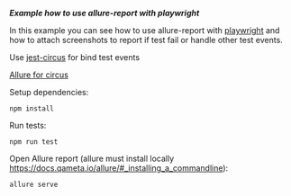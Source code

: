***Example how to use allure-report with playwright***

In this example you can see how to use allure-report with [playwright](https://github.com/microsoft/playwright) and how to attach screenshots to report if test fail or handle other test events.

Use [jest-circus](https://www.npmjs.com/package/jest-circus) for bind test events

[Allure for circus](https://github.com/ryparker/jest-circus-allure-environment)

Setup dependencies:
```
npm install
```

Run tests:
```
npm run test
```

Open Allure report (allure must install locally https://docs.qameta.io/allure/#_installing_a_commandline):
```
allure serve
```
